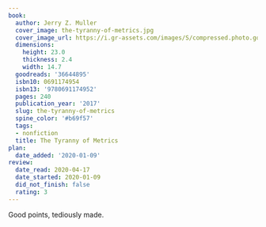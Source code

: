 ```yaml
---
book:
  author: Jerry Z. Muller
  cover_image: the-tyranny-of-metrics.jpg
  cover_image_url: https://i.gr-assets.com/images/S/compressed.photo.goodreads.com/books/1511400900l/36644895._SY475_.jpg
  dimensions:
    height: 23.0
    thickness: 2.4
    width: 14.7
  goodreads: '36644895'
  isbn10: 0691174954
  isbn13: '9780691174952'
  pages: 240
  publication_year: '2017'
  slug: the-tyranny-of-metrics
  spine_color: '#b69f57'
  tags:
  - nonfiction
  title: The Tyranny of Metrics
plan:
  date_added: '2020-01-09'
review:
  date_read: 2020-04-17
  date_started: 2020-01-09
  did_not_finish: false
  rating: 3
---
```


Good points, tediously made.
